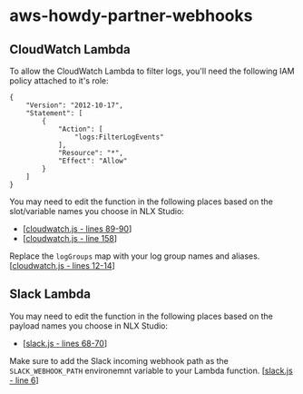# aws-howdy-partner-webhooks


## CloudWatch Lambda

To allow the CloudWatch Lambda to filter logs, you'll need the following IAM policy attached to it's role:
```
{
    "Version": "2012-10-17", 
    "Statement": [
        {
            "Action": [
                "logs:FilterLogEvents"
            ],
            "Resource": "*",
            "Effect": "Allow"
        }
    ]
}
```

You may need to edit the function in the following places based on the slot/variable names you choose in NLX Studio:
- [[cloudwatch.js - lines 89-90](https://github.com/nlxai/aws-howdy-partner-webhooks/blob/master/cloudwatch/index.js#L89-L90)]
- [[cloudwatch.js - line 158](https://github.com/nlxai/aws-howdy-partner-webhooks/blob/master/cloudwatch/index.js#L158)]

Replace the `logGroups` map with your log group names and aliases. [[cloudwatch.js - lines 12-14](https://github.com/nlxai/aws-howdy-partner-webhooks/blob/master/cloudwatch/index.js#L12-L14)]

## Slack Lambda

You may need to edit the function in the following places based on the payload names you choose in NLX Studio:
- [[slack.js - lines 68-70](https://github.com/nlxai/aws-howdy-partner-webhooks/blob/master/slack/index.js#L68-L70)]

Make sure to add the Slack incoming webhook path as the `SLACK_WEBHOOK_PATH` environemnt variable to your Lambda function. [[slack.js - line 6](https://github.com/nlxai/aws-howdy-partner-webhooks/blob/master/slack/index.js#L6)]
